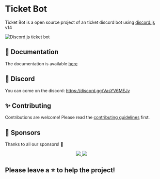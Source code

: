 # Ticket Bot

Ticket Bot is a open source project of an ticket discord bot using [discord.js](https://discord.js.org) v14

![Discord.js ticket bot](https://i.imgur.com/564YXvR.png)

## 📄 Documentation

The documentation is available [here](https://ticket-bot.pages.dev/)

## 💬 Discord

You can come on the discord: https://discord.gg/VasYV6MEJy

## ✨ Contributing

Contributions are welcome! Please read the [contributing guidelines](https://github.com/Sayrix/Ticket-Bot/blob/main/CONTRIBUTING.md) first.

## 💎 Sponsors
Thanks to all our sponsors! 🙏
<p align="center">
  <a href="https://github.com/sponsors/Sayrix">
    <img src='https://cdn.jsdelivr.net/gh/sayrix/sponsors/sponsors.svg'/>
		<img src='https://img.shields.io/static/v1?label=Sponsor&message=%E2%9D%A4&logo=GitHub&color=%23fe8e86'>
  </a>
</p>

## Please leave a ⭐ to help the project!